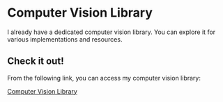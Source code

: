 # Computer Vision Library

I already have a dedicated computer vision library. You can explore it for various implementations and resources.

## Check it out!

From the following link, you can access my computer vision library:

[Computer Vision Library](https://github.com/avarshvir/Computer_Vision)
